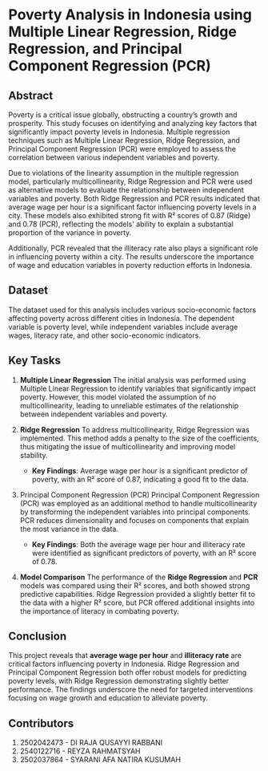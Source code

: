 # Poverty Analysis in Indonesia using Multiple Linear Regression, Ridge Regression, and Principal Component Regression (PCR)

## Abstract
Poverty is a critical issue globally, obstructing a country’s growth and prosperity. This study focuses on identifying and analyzing key factors that significantly impact poverty levels in Indonesia. Multiple regression techniques such as Multiple Linear Regression, Ridge Regression, and Principal Component Regression (PCR) were employed to assess the correlation between various independent variables and poverty.

Due to violations of the linearity assumption in the multiple regression model, particularly multicollinearity, Ridge Regression and PCR were used as alternative models to evaluate the relationship between independent variables and poverty. Both Ridge Regression and PCR results indicated that average wage per hour is a significant factor influencing poverty levels in a city. These models also exhibited strong fit with R² scores of 0.87 (Ridge) and 0.78 (PCR), reflecting the models' ability to explain a substantial proportion of the variance in poverty.

Additionally, PCR revealed that the illiteracy rate also plays a significant role in influencing poverty within a city. The results underscore the importance of wage and education variables in poverty reduction efforts in Indonesia.

## Dataset
The dataset used for this analysis includes various socio-economic factors affecting poverty across different cities in Indonesia. The dependent variable is poverty level, while independent variables include average wages, literacy rate, and other socio-economic indicators.

## Key Tasks
1. **Multiple Linear Regression**
The initial analysis was performed using Multiple Linear Regression to identify variables that significantly impact poverty. However, this model violated the assumption of no multicollinearity, leading to unreliable estimates of the relationship between independent variables and poverty.

2. **Ridge Regression**
To address multicollinearity, Ridge Regression was implemented. This method adds a penalty to the size of the coefficients, thus mitigating the issue of multicollinearity and improving model stability.
    - **Key Findings**: Average wage per hour is a significant predictor of poverty, with an R² score of 0.87, indicating a good fit to the data.

3. Principal Component Regression (PCR)
Principal Component Regression (PCR) was employed as an additional method to handle multicollinearity by transforming the independent variables into principal components. PCR reduces dimensionality and focuses on components that explain the most variance in the data.
    - **Key Findings**: Both the average wage per hour and illiteracy rate were identified as significant predictors of poverty, with an R² score of 0.78.

4. **Model Comparison**
The performance of the **Ridge Regression** and **PCR** models was compared using their R² scores, and both showed strong predictive capabilities. Ridge Regression provided a slightly better fit to the data with a higher R² score, but PCR offered additional insights into the importance of literacy in combating poverty.

## Conclusion
This project reveals that **average wage per hour** and **illiteracy rate** are critical factors influencing poverty in Indonesia. Ridge Regression and Principal Component Regression both offer robust models for predicting poverty levels, with Ridge Regression demonstrating slightly better performance. The findings underscore the need for targeted interventions focusing on wage growth and education to alleviate poverty.

## Contributors
1. 2502042473 - DI RAJA QUSAYYI RABBANI
2. 2540122716 - REYZA RAHMATSYAH
3. 2502037864 - SYARANI AFA NATIRA KUSUMAH
